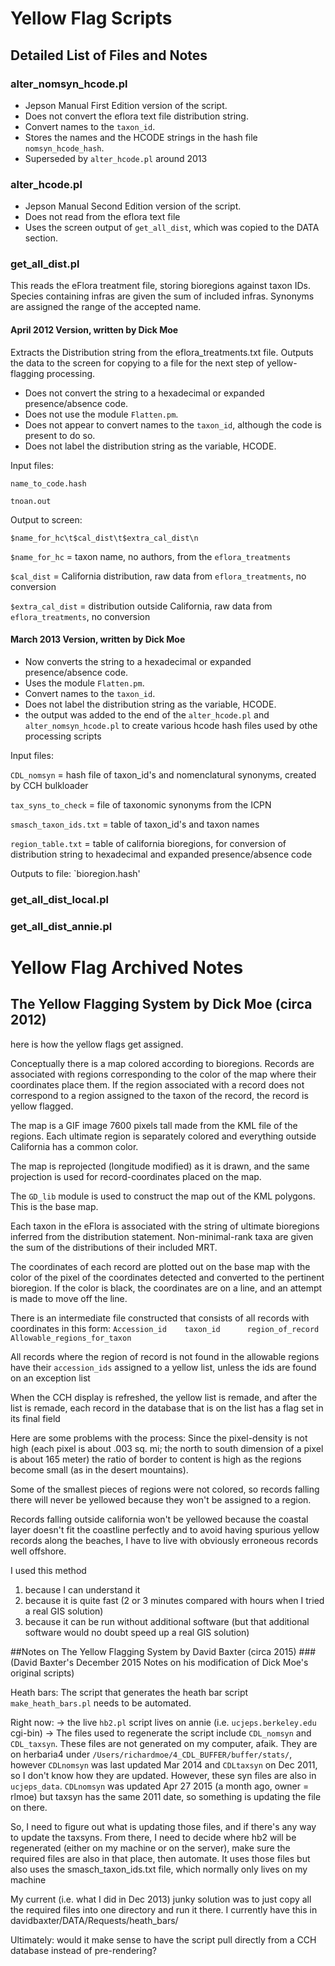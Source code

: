 # Yellow Flag Scripts

## Detailed List of Files and Notes

### alter_nomsyn_hcode.pl

- Jepson Manual First Edition version of the script.
- Does not convert the eflora text file distribution string.
- Convert names to the `taxon_id`.
- Stores the names and the HCODE strings in the hash file `nomsyn_hcode_hash`.
- Superseded by `alter_hcode.pl` around 2013

### alter_hcode.pl

- Jepson Manual Second Edition version of the script.
- Does not read from the eflora text file
- Uses the screen output of `get_all_dist`, which was copied to the DATA section.

### get_all_dist.pl

This reads the eFlora treatment file, storing bioregions against taxon IDs. 
Species containing infras are given the sum of included infras. 
Synonyms are assigned the range of the accepted name. 

#### April 2012 Version, written by Dick Moe

Extracts the Distribution string from the eflora_treatments.txt file. 
Outputs the data to the screen for copying to a file for the next step of yellow-flagging processing.

- Does not convert the string to a hexadecimal or expanded presence/absence code.
- Does not use the module `Flatten.pm`.
- Does not appear to convert names to the `taxon_id`, although the code is present to do so.
- Does not label the distribution string as the variable, HCODE.

Input files:

`name_to_code.hash`

`tnoan.out`

Output to screen:

`$name_for_hc\t$cal_dist\t$extra_cal_dist\n`

`$name_for_hc` = taxon name, no authors, from the `eflora_treatments`

`$cal_dist` = California distribution, raw data from `eflora_treatments`, no conversion

`$extra_cal_dist` = distribution outside California, raw data from `eflora_treatments`, no conversion

#### March 2013 Version, written by Dick Moe

- Now converts the string to a hexadecimal or expanded presence/absence code.
- Uses the module `Flatten.pm`.
- Convert names to the `taxon_id`.
- Does not label the distribution string as the variable, HCODE.
- the output was added to the end of the `alter_hcode.pl` and `alter_nomsyn_hcode.pl` to create various hcode hash files used by othe processing scripts


Input files:

`CDL_nomsyn` = hash file of taxon_id's and nomenclatural synonyms, created by CCH bulkloader

`tax_syns_to_check` = file of taxonomic synonyms from the ICPN

`smasch_taxon_ids.txt` = table of taxon_id's and taxon names

`region_table.txt` = table of california bioregions, for conversion of distribution string to hexadecimal and expanded presence/absence code

Outputs to file: `bioregion.hash'


### get_all_dist_local.pl

### get_all_dist_annie.pl




# Yellow Flag Archived Notes

## The Yellow Flagging System by Dick Moe (circa 2012)

here is how the yellow flags get assigned.

Conceptually there is a map colored according to bioregions.
Records are associated with regions corresponding to the
color of the map where their coordinates place them.
If the region associated with a record does not correspond to 
a region assigned to the taxon of the record, the record is yellow flagged.


The map is a GIF image 7600 pixels tall made from
the KML file of the regions. Each ultimate region is separately
colored and everything outside California has a common color.

The map is reprojected (longitude modified) as it is drawn,
and the same projection is used for record-coordinates placed on the map.


The `GD_lib` module is used to construct the map out of the KML polygons.
This is the base map.

Each taxon in the eFlora is associated with the string of ultimate
bioregions inferred from the distribution statement. Non-minimal-rank
taxa are given the sum of the distributions of their included MRT.

The coordinates of each record are plotted out on the base map
with the color of the pixel of the coordinates detected and converted
to the pertinent bioregion. If the color is black, the coordinates are on
a line, and an attempt is made to move off the line.

There is an intermediate file constructed that consists of all records with coordinates
in this form:
`Accession_id    taxon_id      region_of_record      Allowable_regions_for_taxon`


All records where the region of record  is not found in the allowable regions
have their `accession_ids` assigned to a yellow list, unless the ids are found on an exception list

When the CCH display is refreshed, the yellow list is remade, and after the list is
remade, each record in the database that is on the list has a flag set in its final field

Here are some problems with the process:
Since the pixel-density is not high
(each pixel is about .003 sq. mi; the north to south dimension of a pixel is about 165 meter) the ratio of border to
content is high as the regions become small (as in the desert mountains).

Some of the smallest pieces of regions were not colored, so records falling there will never be
yellowed because they won't be assigned to a region.

Records falling outside california won't be yellowed because the coastal layer doesn't
fit the coastline perfectly and to avoid having spurious yellow records along the beaches,
I have to live with obviously erroneous records well offshore.

I used this method
1. because I can understand it
2. because it is quite fast (2 or 3  minutes compared with hours when I tried a real GIS solution)
3. because it can be run without additional software (but that additional software would no doubt speed up a real GIS solution)

##Notes on The Yellow Flagging System by David Baxter (circa 2015)
###(David Baxter's December 2015 Notes on his modification of Dick Moe's original scripts)

Heath bars:
The script that generates the heath bar script `make_heath_bars.pl` needs to be automated.

Right now:
→ the live `hb2.pl` script lives on annie (i.e. `ucjeps.berkeley.edu` cgi-bin)
→ The files used to regenerate the script include `CDL_nomsyn` and `CDL_taxsyn`. 
These files are not generated on my computer, afaik. They are on herbaria4 under `/Users/richardmoe/4_CDL_BUFFER/buffer/stats/`, however `CDLnomsyn` was last updated Mar 2014 and `CDLtaxsyn` on Dec 2011, so I don't know how they are updated. However, these syn files are also in `ucjeps_data`. `CDLnomsyn` was updated Apr 27 2015 (a month ago, owner = rlmoe) but taxsyn has the same 2011 date, so something is updating the file on there.

So, I need to figure out what is updating those files, and if there's any way to update the taxsyns. 
From there, I need to decide where hb2 will be regenerated (either on my machine or on the server), make sure the required files are also in that place, then automate. 
It uses those files but also uses the smasch_taxon_ids.txt file, which normally only lives on my machine

My current (i.e. what I did in Dec 2013) junky solution was to just copy all the required files into one directory and run it there. I currently have this in davidbaxter/DATA/Requests/heath_bars/

Ultimately: would it make sense to have the script pull directly from a CCH database instead of pre-rendering?


